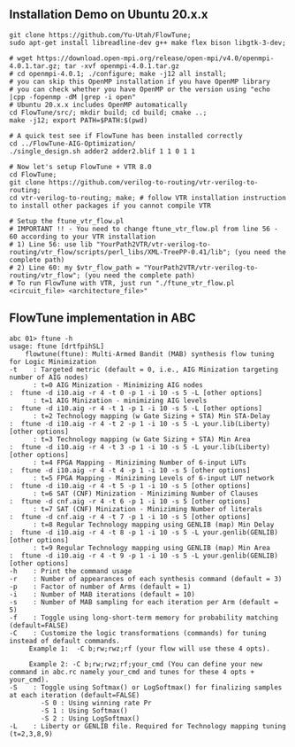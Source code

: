 ## Installation Demo on Ubuntu 20.x.x
	git clone https://github.com/Yu-Utah/FlowTune;
	sudo apt-get install libreadline-dev g++ make flex bison libgtk-3-dev;

	# wget https://download.open-mpi.org/release/open-mpi/v4.0/openmpi-4.0.1.tar.gz; tar -xvf openmpi-4.0.1.tar.gz
	# cd openmpi-4.0.1; ./configure; make -j12 all install;
	# you can skip this OpenMP installation if you have OpenMP library
	# you can check whether you have OpenMP or the version using "echo |cpp -fopenmp -dM |grep -i open"
	# Ubuntu 20.x.x includes OpenMP automatically
	cd FlowTune/src/; mkdir build; cd build; cmake ..;
	make -j12; export PATH=$PATH:$(pwd)

	# A quick test see if FlowTune has been installed correctly
	cd ../FlowTune-AIG-Optimization/
	./single_design.sh adder2 adder2.blif 1 1 0 1 1

	# Now let's setup FlowTune + VTR 8.0
	cd FlowTune;
	git clone https://github.com/verilog-to-routing/vtr-verilog-to-routing;
	cd vtr-verilog-to-routing; make; # follow VTR installation instruction to install other packages if you cannot compile VTR

	# Setup the ftune_vtr_flow.pl
	# IMPORTANT !! - You need to change ftune_vtr_flow.pl from line 56 - 60 according to your VTR installation
	# 1) Line 56: use lib "YourPath2VTR/vtr-verilog-to-routing/vtr_flow/scripts/perl_libs/XML-TreePP-0.41/lib"; (you need the complete path)
	# 2) Line 60: my $vtr_flow_path = "YourPath2VTR/vtr-verilog-to-routing/vtr_flow"; (you need the complete path)
	# To run FlowTune with VTR, just run "./ftune_vtr_flow.pl <circuit_file> <architecture_file>"


## FlowTune implementation in ABC

	abc 01> ftune -h
	usage: ftune [drtfpihSL]
		flowtune(ftune): Multi-Armed Bandit (MAB) synthesis flow tuning for Logic Minimization
	-t    : Targeted metric (default = 0, i.e., AIG Minization targeting number of AIG nodes)
	      : t=0 AIG Minization - Minimizing AIG nodes                       :  ftune -d i10.aig -r 4 -t 0 -p 1 -i 10 -s 5 -L [other options]
	      : t=1 AIG Minization - minimizing AIG levels                      :  ftune -d i10.aig -r 4 -t 1 -p 1 -i 10 -s 5 -L [other options]
	      : t=2 Technology mapping (w Gate Sizing + STA) Min STA-Delay      :  ftune -d i10.aig -r 4 -t 2 -p 1 -i 10 -s 5 -L your.lib(Liberty) [other options]
	      : t=3 Technology mapping (w Gate Sizing + STA) Min Area           :  ftune -d i10.aig -r 4 -t 3 -p 1 -i 10 -s 5 -L your.lib(Liberty) [other options]
	      : t=4 FPGA Mapping - Miniziming Number of 6-input LUTs            :  ftune -d i10.aig -r 4 -t 4 -p 1 -i 10 -s 5 [other options]
	      : t=5 FPGA Mapping - Miniziming Levels of 6-input LUT network     :  ftune -d i10.aig -r 4 -t 5 -p 1 -i 10 -s 5 [other options]
	      : t=6 SAT (CNF) Minization - Miniziming Number of Clauses         :  ftune -d cnf.aig -r 4 -t 6 -p 1 -i 10 -s 5 [other options]
	      : t=7 SAT (CNF) Minization - Miniziming Number of literals        :  ftune -d cnf.aig -r 4 -t 7 -p 1 -i 10 -s 5 [other options]
	      : t=8 Regular Technology mapping using GENLIB (map) Min Delay     :  ftune -d i10.aig -r 4 -t 8 -p 1 -i 10 -s 5 -L your.genlib(GENLIB) [other options]
	      : t=9 Regular Technology mapping using GENLIB (map) Min Area      :  ftune -d i10.aig -r 4 -t 9 -p 1 -i 10 -s 5 -L your.genlib(GENLIB) [other options]
	-h    : Print the command usage
	-r    : Number of appearances of each synthesis command (default = 3)
	-p    : Factor of number of Arms (default = 1)
	-i    : Number of MAB iterations (default = 10)
	-s    : Number of MAB sampling for each iteration per Arm (default = 5)
	-f    : Toggle using long-short-term memory for probability matching (default=FALSE)
	-C    : Customize the logic transformations (commands) for tuning instead of default commands. 
		 Example 1:  -C b;rw;rwz;rf (your flow will use these 4 opts).
 			
		 Example 2: -C b;rw;rwz;rf;your_cmd (You can define your new command in abc.rc namely your_cmd and tunes for these 4 opts + your_cmd).
	-S    : Toggle using Softmax() or LogSoftmax() for finalizing samples at each iteration (default=FALSE)
		    -S 0 : Using winning rate Pr
		    -S 1 : Using Softmax()
		    -S 2 : Using LogSoftmax()
	-L    : Liberty or GENLIB file. Required for Technology mapping tuning (t=2,3,8,9) 
	



